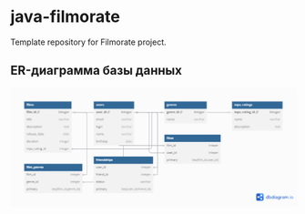 # java-filmorate
Template repository for Filmorate project.
## ER-диаграмма базы данных
![ER-диаграмма](images/er-diagram.png)